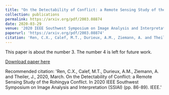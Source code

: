 ```yaml
---
title: "On the Detectability of Conflict: a Remote Sensing Study of the Rohingya Conflict"
collection: publications
permalink: https://arxiv.org/pdf/2003.08874
date: 2020-03-29
venue: '2020 IEEE Southwest Symposium on Image Analysis and Interpretation (SSIAI)'
paperurl: 'https://arxiv.org/pdf/2003.08874'
citation: 'Ren, C.X., Calef, M.T., Durieux, A.M., Ziemann, A. and Theiler, J., 2020, March. On the Detectability of Conflict: a Remote Sensing Study of the Rohingya Conflict. In 2020 IEEE Southwest Symposium on Image Analysis and Interpretation (SSIAI) (pp. 86-89). IEEE.'
---
```

This paper is about the number 3. The number 4 is left for future work.

[Download paper here](https://arxiv.org/pdf/2003.08874)

Recommended citation: 'Ren, C.X., Calef, M.T., Durieux, A.M., Ziemann, A. and Theiler, J., 2020, March. On the Detectability of Conflict: a Remote Sensing Study of the Rohingya Conflict. In 2020 IEEE Southwest Symposium on Image Analysis and Interpretation (SSIAI) (pp. 86-89). IEEE.'
